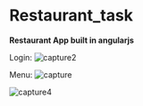 <h1> Restaurant_task</h1>
<b> Restaurant App built in angularjs</b>

Login:
![capture2](https://user-images.githubusercontent.com/45485817/50096075-e4b6f680-023c-11e9-8337-b466f8ec5da5.PNG)


Menu:
![capture](https://user-images.githubusercontent.com/45485817/50096076-e4b6f680-023c-11e9-882e-e7799c2c67b4.PNG)



![capture4](https://user-images.githubusercontent.com/45485817/50096092-eda7c800-023c-11e9-8a29-95152031eb95.PNG)
